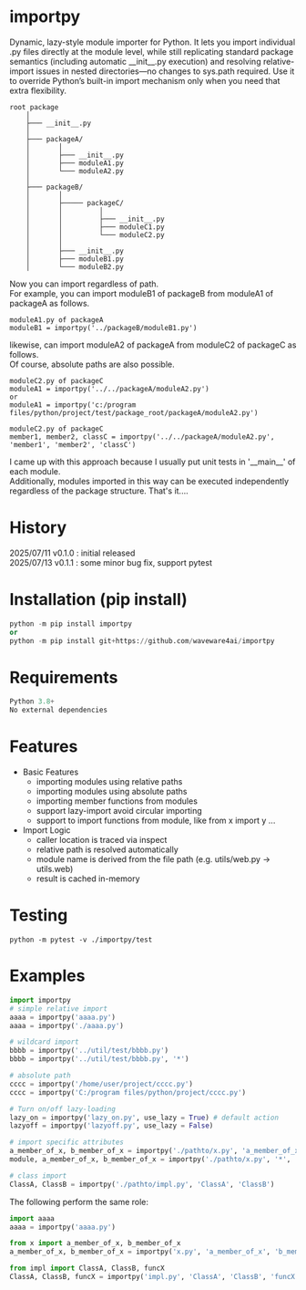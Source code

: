# importpy
Dynamic, lazy-style module importer for Python. It lets you import individual .py files directly at the module level, while still replicating standard package semantics (including automatic \_\_init\_\_.py execution) and resolving relative-import issues in nested directories—no changes to sys.path required. Use it to override Python’s built-in import mechanism only when you need that extra flexibility.
  
```
root package
    │
    ├─── __init__.py
    │
    ├─── packageA/
    │       │
    │       ├─── __init__.py
    │       ├─── moduleA1.py
    │       └─── moduleA2.py
    │       
    ├─── packageB/
    │       │
    │       ├───── packageC/
    │       │         │
    │       │         ├─── __init__.py
    │       │         ├─── moduleC1.py
    │       │         └─── moduleC2.py
    │       │
    │       ├─── __init__.py
    │       ├─── moduleB1.py
    │       └─── moduleB2.py
```
Now you can import regardless of path.  
For example, you can import moduleB1 of packageB from moduleA1 of packageA as follows.  
```
moduleA1.py of packageA
moduleB1 = importpy('../packageB/moduleB1.py')
```
likewise, can import moduleA2 of packageA from moduleC2 of packageC as follows.  
Of course, absolute paths are also possible.  
```
moduleC2.py of packageC
moduleA1 = importpy('../../packageA/moduleA2.py')
or
moduleA1 = importpy('c:/program files/python/project/test/package_root/packageA/moduleA2.py')
```
```
moduleC2.py of packageC
member1, member2, classC = importpy('../../packageA/moduleA2.py', 'member1', 'member2', 'classC')
```
I came up with this approach because I usually put unit tests in '\_\_main\_\_' of each module.  
Additionally, modules imported in this way can be executed independently regardless of the package structure. That's it....  

# History
2025/07/11 v0.1.0 : initial released  
2025/07/13 v0.1.1 : some minor bug fix, support pytest  

# Installation (pip install)
```python
python -m pip install importpy
or
python -m pip install git+https://github.com/waveware4ai/importpy
```
# Requirements
```python
Python 3.8+
No external dependencies
```
# Features
* Basic Features
    + importing modules using relative paths  
    + importing modules using absolute paths  
    + importing member functions from modules  
    + support lazy-import avoid circular importing  
    + support to import functions from module, like from x import y ...
* Import Logic  
    + caller location is traced via inspect  
    + relative path is resolved automatically  
    + module name is derived from the file path (e.g. utils/web.py → utils.web)  
    + result is cached in-memory  
# Testing
```
python -m pytest -v ./importpy/test
```
# Examples
```python
import importpy
# simple relative import
aaaa = importpy('aaaa.py') 
aaaa = importpy('./aaaa.py')

# wildcard import
bbbb = importpy('../util/test/bbbb.py') 
bbbb = importpy('../util/test/bbbb.py', '*') 

# absolute path
cccc = importpy('/home/user/project/cccc.py')
cccc = importpy('C:/program files/python/project/cccc.py') 

# Turn on/off lazy-loading
lazy_on = importpy('lazy_on.py', use_lazy = True) # default action
lazyoff = importpy('lazyoff.py', use_lazy = False)

# import specific attributes
a_member_of_x, b_member_of_x = importpy('./pathto/x.py', 'a_member_of_x', 'b_member_of_x') 
module, a_member_of_x, b_member_of_x = importpy('./pathto/x.py', '*', 'a_member_of_x', 'b_member_of_x')

# class import
ClassA, ClassB = importpy('./pathto/impl.py', 'ClassA', 'ClassB')
```
The following perform the same role:  
```python
import aaaa
aaaa = importpy('aaaa.py')
```
```python
from x import a_member_of_x, b_member_of_x
a_member_of_x, b_member_of_x = importpy('x.py', 'a_member_of_x', 'b_member_of_x') 
```
```python
from impl import ClassA, ClassB, funcX
ClassA, ClassB, funcX = importpy('impl.py', 'ClassA', 'ClassB', 'funcX')
```
